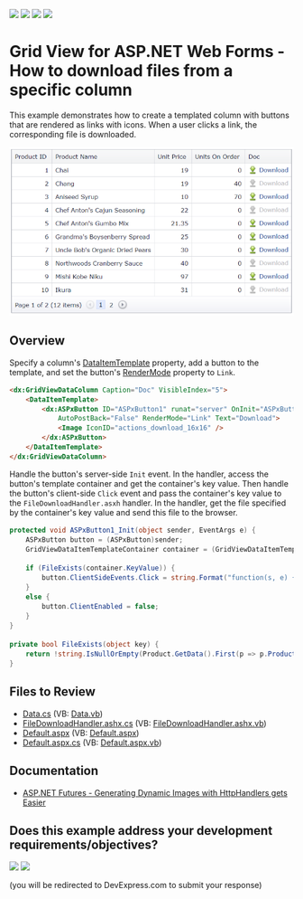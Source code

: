 <!-- default badges list -->
![](https://img.shields.io/endpoint?url=https://codecentral.devexpress.com/api/v1/VersionRange/128539644/13.2.8%2B)
[![](https://img.shields.io/badge/Open_in_DevExpress_Support_Center-FF7200?style=flat-square&logo=DevExpress&logoColor=white)](https://supportcenter.devexpress.com/ticket/details/E5175)
[![](https://img.shields.io/badge/📖_How_to_use_DevExpress_Examples-e9f6fc?style=flat-square)](https://docs.devexpress.com/GeneralInformation/403183)
[![](https://img.shields.io/badge/💬_Leave_Feedback-feecdd?style=flat-square)](#does-this-example-address-your-development-requirementsobjectives)
<!-- default badges end -->
# Grid View for ASP.NET Web Forms - How to download files from a specific column

This example demonstrates how to create a templated column with buttons that are rendered as links with icons. When a user clicks a link, the corresponding file is downloaded.

![Download a file from a column](downloadFile.png)

## Overview

Specify a column's [DataItemTemplate](https://docs.devexpress.com/AspNet/DevExpress.Web.GridViewDataColumn.DataItemTemplate) property, add a button to the template, and set the button's [RenderMode](https://docs.devexpress.com/AspNet/DevExpress.Web.ASPxButton.RenderMode) property to `Link`.

```aspx
<dx:GridViewDataColumn Caption="Doc" VisibleIndex="5">
    <DataItemTemplate>
        <dx:ASPxButton ID="ASPxButton1" runat="server" OnInit="ASPxButton1_Init" 
            AutoPostBack="False" RenderMode="Link" Text="Download">
            <Image IconID="actions_download_16x16" />
        </dx:ASPxButton>
    </DataItemTemplate>
</dx:GridViewDataColumn>
```

Handle the button's server-side `Init` event. In the handler, access the button's template container and get the container's key value. Then handle the button's client-side `Click` event and pass the container's key value to the `FileDownloadHandler.asxh` handler. In the handler, get the file specified by the container's key value and send this file to the browser.

```cs
protected void ASPxButton1_Init(object sender, EventArgs e) {
    ASPxButton button = (ASPxButton)sender;
    GridViewDataItemTemplateContainer container = (GridViewDataItemTemplateContainer)button.NamingContainer;

    if (FileExists(container.KeyValue)) {
        button.ClientSideEvents.Click = string.Format("function(s, e) {{ window.location = 'FileDownloadHandler.ashx?id={0}'; }}", container.KeyValue);
    }
    else {
        button.ClientEnabled = false;
    }
}

private bool FileExists(object key) {
    return !string.IsNullOrEmpty(Product.GetData().First(p => p.ProductID.Equals(key)).ImagePath);
}
```

## Files to Review

* [Data.cs](./CS/WebSite/App_Code/Data.cs) (VB: [Data.vb](./VB/WebSite/App_Code/Data.vb))
* [FileDownloadHandler.ashx.cs](./CS/WebSite/App_Code/FileDownloadHandler.ashx.cs) (VB: [FileDownloadHandler.ashx.vb](./VB/WebSite/App_Code/FileDownloadHandler.ashx.vb))
* [Default.aspx](./CS/WebSite/Default.aspx) (VB: [Default.aspx](./VB/WebSite/Default.aspx))
* [Default.aspx.cs](./CS/WebSite/Default.aspx.cs) (VB: [Default.aspx.vb](./VB/WebSite/Default.aspx.vb))

## Documentation

* [ASP.NET Futures - Generating Dynamic Images with HttpHandlers gets Easier](https://www.hanselman.com/blog/aspnet-futures-generating-dynamic-images-with-httphandlers-gets-easier)
<!-- feedback -->
## Does this example address your development requirements/objectives?

[<img src="https://www.devexpress.com/support/examples/i/yes-button.svg"/>](https://www.devexpress.com/support/examples/survey.xml?utm_source=github&utm_campaign=asp-net-web-forms-grid-download-file-from-column&~~~was_helpful=yes) [<img src="https://www.devexpress.com/support/examples/i/no-button.svg"/>](https://www.devexpress.com/support/examples/survey.xml?utm_source=github&utm_campaign=asp-net-web-forms-grid-download-file-from-column&~~~was_helpful=no)

(you will be redirected to DevExpress.com to submit your response)
<!-- feedback end -->
